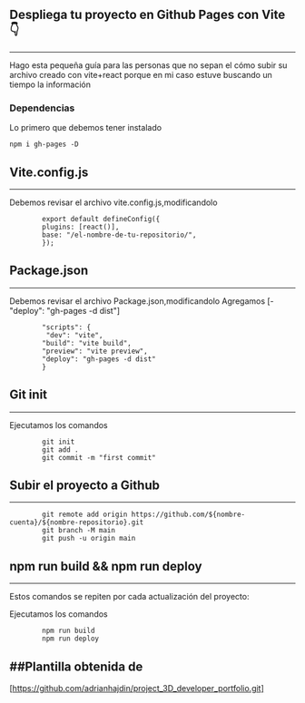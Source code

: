 ## Despliega tu proyecto en Github Pages con Vite 👇

---
Hago esta pequeña guía para las personas que no sepan el cómo subir su archivo creado con vite+react porque en mi caso estuve buscando un tiempo la información

### Dependencias
Lo primero que debemos tener instalado 

    npm i gh-pages -D


## Vite.config.js
---
Debemos revisar el archivo vite.config.js,modificandolo 

            export default defineConfig({
            plugins: [react()],
            base: "/el-nombre-de-tu-repositorio/",
            });

## Package.json
---
Debemos revisar el archivo Package.json,modificandolo 
Agregamos
        [-"deploy": "gh-pages -d dist"]

            "scripts": {
             "dev": "vite",
            "build": "vite build",
            "preview": "vite preview",
            "deploy": "gh-pages -d dist"
            }



## Git init
---
Ejecutamos los comandos 

            git init
            git add .
            git commit -m "first commit"


## Subir el proyecto a Github
---
            git remote add origin https://github.com/${nombre-cuenta}/${nombre-repositorio}.git
            git branch -M main
            git push -u origin main

## npm run build && npm run deploy
---
Estos comandos se repiten por cada actualización del proyecto:

Ejecutamos los comandos 

            npm run build
            npm run deploy


##Plantilla obtenida de 
---

[https://github.com/adrianhajdin/project_3D_developer_portfolio.git]